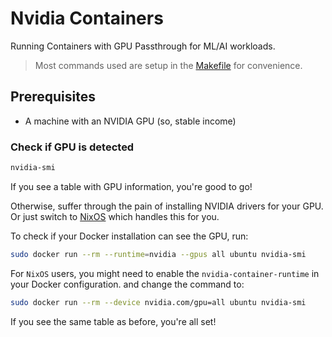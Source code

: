 # Nvidia Containers

Running Containers with GPU Passthrough for ML/AI workloads.

> Most commands used are setup in the [Makefile](./Makefile) for convenience.

## Prerequisites

- A machine with an NVIDIA GPU (so, stable income)

### Check if GPU is detected

```bash
nvidia-smi
```

If you see a table with GPU information, you're good to go!

Otherwise, suffer through the pain of installing NVIDIA drivers for your GPU. Or just switch to [NixOS](https://nixos.org/) which handles this for you.

To check if your Docker installation can see the GPU, run:

```bash
sudo docker run --rm --runtime=nvidia --gpus all ubuntu nvidia-smi
```

For `NixOS` users, you might need to enable the `nvidia-container-runtime` in your Docker configuration. and change the command to:

```bash
sudo docker run --rm --device nvidia.com/gpu=all ubuntu nvidia-smi
```

If you see the same table as before, you're all set!
